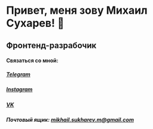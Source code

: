 # Привет, меня зову Михаил Сухарев! 👋
## Фронтенд-разрабочик

#### Связаться со мной:

#####  [Telegram](https://t.me/notcroks)
##### [Instagram](https://instagram.com/notcroks?igshid=YmMyMTA2M2Y=)
##### [VK](https://vk.com/crok_s)
##### Почтовый ящик: mikhail.sukharev.m@gmail.com
